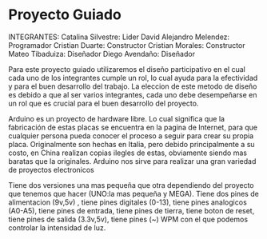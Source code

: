 # Proyecto Guiado
INTEGRANTES:
Catalina Silvestre: Lider 
David Alejandro Melendez: Programador
Cristian Duarte: Constructor
Cristian Morales: Constructor
Mateo Tibaduiza: Diseñador
Diego Avendaño: Diseñador

Para este proyecto guiado utilizaremos el diseño participativo en el cual cada uno de los integrantes cumple un rol, lo cual ayuda para la efectividad y para el buen desarrollo del trabajo. 
La eleccion de este metodo de diseño es debido a que al ser varios integrantes, cada uno debe desempeñarse en un rol que es crucial para el buen desarrollo del proyecto. 






Arduino es un proyecto de hardware libre. Lo cual significa que la fabricación de estas placas se encuentra en la pagina de Internet, para que cualquier persona pueda conocer el proceso a seguir para crear su propia placa. Originalmente son hechas en Italia, pero debido principalmente a su costo, en China realizan copias ilegles de estas, obviamente siendo mas baratas que la originales. Arduino nos sirve para realizar una gran variedad de proyectos electronicos

Tiene dos versiones una mas pequeña que otra dependiendo del proyecto que tenemos que hacer (UNO:la mas pequeña y MEGA).
Tiene dos pines de alimentacion (9v,5v) , tiene pines digitales (0-13), tiene pines analogicos (A0-A5), tiene pines de entrada, tiene pines de tierra, tiene boton de reset, tiene pines de salida (3.3v,5v), tiene pines (~) WPM con el que podemos controlar la intensidad de luz.



